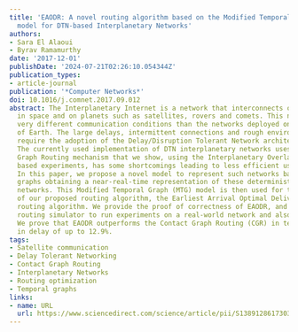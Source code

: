 ```yaml
---
title: 'EAODR: A novel routing algorithm based on the Modified Temporal Graph network
  model for DTN-based Interplanetary Networks'
authors:
- Sara El Alaoui
- Byrav Ramamurthy
date: '2017-12-01'
publishDate: '2024-07-21T02:26:10.054344Z'
publication_types:
- article-journal
publication: '*Computer Networks*'
doi: 10.1016/j.comnet.2017.09.012
abstract: The Interplanetary Internet is a network that interconnects objects traveling
  in space and on planets such as satellites, rovers and comets. This network has
  very different communication conditions than the networks deployed on the surface
  of Earth. The large delays, intermittent connections and rough environment in space
  require the adoption of the Delay/Disruption Tolerant Network architecture/techniques.
  The currently used implementation of DTN interplanetary networks uses the Contact
  Graph Routing mechanism that we show, using the Interplanetary Overlay Network (ION)
  based experiments, has some shortcomings leading to less efficient use of the network.
  In this paper, we propose a novel model to represent such networks based on temporal
  graphs obtaining a near-real-time representation of these deterministic dynamic
  networks. This Modified Temporal Graph (MTG) model is then used for the implementation
  of our proposed routing algorithm, the Earliest Arrival Optimal Delivery Ratio (EAODR)
  routing algorithm. We provide the proof of correctness of EAODR, and we use our
  routing simulator to run experiments on a real-world network and also on large networks.
  We prove that EAODR outperforms the Contact Graph Routing (CGR) in terms of a decrease
  in delay of up to 12.9%.
tags:
- Satellite communication
- Delay Tolerant Networking
- Contact Graph Routing
- Interplanetary Networks
- Routing optimization
- Temporal graphs
links:
- name: URL
  url: https://www.sciencedirect.com/science/article/pii/S1389128617303638
---
```

